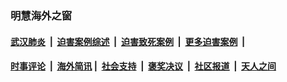 
### 明慧海外之窗

####  [武汉肺炎](indexes/365.md?t=05200401) &nbsp;|&nbsp;  [迫害案例综述](indexes/328.md?t=05200401) &nbsp;|&nbsp; [迫害致死案例](indexes/277.md?t=05200401)  &nbsp;|&nbsp; [更多迫害案例](indexes/81.md?t=05200401)  &nbsp;|&nbsp; 
####  [时事评论](indexes/19.md?t=05200401) &nbsp;|&nbsp; [海外简讯](indexes/245.md?t=05200401)&nbsp;|&nbsp;  [社会支持](indexes/140.md?t=05200401) &nbsp;|&nbsp; [褒奖决议](indexes/282.md?t=05200401) &nbsp;|&nbsp; [社区报道](indexes/91.md?t=05200401)  &nbsp;|&nbsp; [天人之间](indexes/78.md?t=05200401) 

